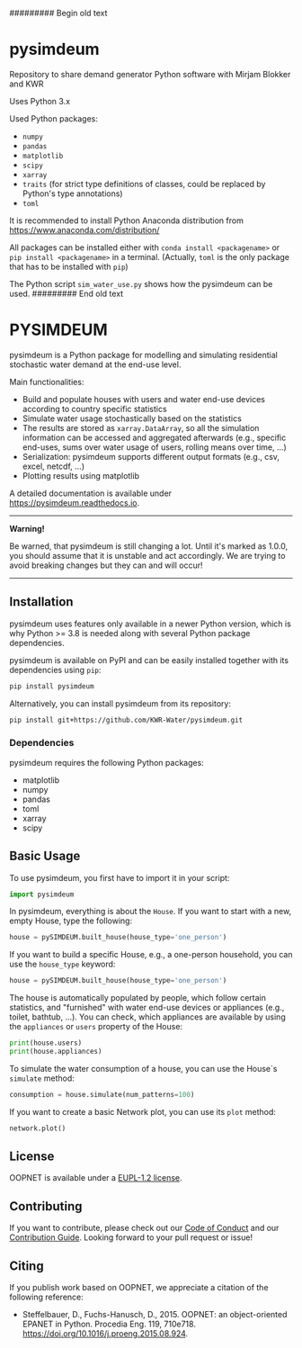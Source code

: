 ######### Begin old text

# pysimdeum
Repository to share demand generator Python software with Mirjam Blokker and KWR

Uses Python 3.x

Used Python packages:

* `numpy`
* `pandas`
* `matplotlib`
* `scipy`
* `xarray`
* `traits` (for strict type definitions of classes, could be replaced by Python's type annotations)
* `toml`


It is recommended to install Python Anaconda distribution from https://www.anaconda.com/distribution/

All packages can be installed either with `conda install <packagename>` or `pip install <packagename>` in a terminal. 
(Actually, `toml` is the only package that has to be installed with `pip`)

The Python script `sim_water_use.py` shows how the pysimdeum can be used.
######### End old text


# PYSIMDEUM
pysimdeum is a Python package for modelling and simulating residential stochastic water demand at the end-use level.

Main functionalities:

-	Build and populate houses with users and water end-use devices according to country specific statistics
-	Simulate water usage stochastically based on the statistics 
-	The results are stored as `xarray.DataArray`, so all the simulation information can be accessed and aggregated afterwards (e.g., specific end-uses, sums over water usage of users, rolling means over time, ...)
-   Serialization: pysimdeum supports different output formats (e.g., csv, excel, netcdf, ...)
-	Plotting results using matplotlib

A detailed documentation is available under https://pysimdeum.readthedocs.io.

---
**Warning!**

Be warned, that pysimdeum is still changing a lot. Until it's marked as 1.0.0, you should assume that it is unstable and act accordingly. We are trying to avoid breaking changes but they can and will occur!

---

## Installation

pysimdeum uses features only available in a newer Python version, which is why Python >= 3.8 is needed along with several Python package dependencies.

pysimdeum is available on PyPI and can be easily installed together with its dependencies using `pip`:

```bash
pip install pysimdeum
```

Alternatively, you can install pysimdeum from its repository:


```bash
pip install git+https://github.com/KWR-Water/pysimdeum.git
```

### Dependencies
pysimdeum requires the following Python packages:

- matplotlib
- numpy
- pandas
- toml
- xarray
- scipy

## Basic Usage

To use pysimdeum, you first have to import it in your script:

```python
import pysimdeum
```

In pysimdeum, everything is about the `House`. If you want to start with a new, empty House, type the following:

```python
house = pySIMDEUM.built_house(house_type='one_person')
```

If you want to build a specific House, e.g., a one-person household, you can use the `house_type` keyword:

```python
house = pySIMDEUM.built_house(house_type='one_person')
```
The house is automatically populated by people, which follow certain statistics, and "furnished" with water end-use devices or appliances (e.g., toilet, bathtub, ...). You can check, which appliances are available by using the `appliances` or `users` property of the House:

```python
print(house.users)
print(house.appliances)
```

To simulate the water consumption of a house, you can use the House\`s `simulate` method:

```python
consumption = house.simulate(num_patterns=100)
```


If you want to create a basic Network plot, you can use its `plot` method:

```python
network.plot()
```

## License

OOPNET is available under a [EUPL-1.2 license](https://github.com/KWR-Water/pysimdeum/blob/main/LICENSE).

## Contributing
If you want to contribute, please check out our [Code of Conduct](https://github.com/KWR-Water/pysimdeum/blob/main/CODE_OF_CONDUCT.md) and our [Contribution Guide](https://github.com/KWR-Water/pysimdeum/blob/main/CONTRIBUTING.md). Looking forward to your pull request or issue!

## Citing
If you publish work based on OOPNET, we appreciate a citation of the following reference:
 
 - Steffelbauer, D., Fuchs-Hanusch, D., 2015. OOPNET: an object-oriented EPANET in Python. Procedia Eng. 119, 710e718. https://doi.org/10.1016/j.proeng.2015.08.924.